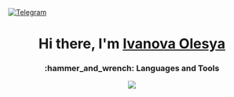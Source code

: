 
<a href="https://t.me/Olesia_Ivanova93" target="_blank">
    <img src="https://img.shields.io/badge/Telegram-2CA5E0?style=for-the-badge&logo=telegram&logoColor=white" alt="Telegram" />
</a>

<h1 align="center">Hi there, I'm <a href="https://t.me/baganovs" target="_blank">Ivanova Olesya</a>


<h3 align="center">:hammer_and_wrench: Languages and Tools</h3>

<p align="center">
  <a href="https://skillicons.dev">
    <img src="https://skillicons.dev/icons?i=java,postgres,spring,git,gitlab,gradle,maven,idea,&perline=8" />
  </a>
</p>
